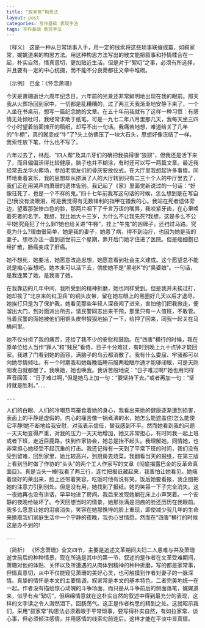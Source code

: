 ```yaml
---
title: “叙家常”构思法
layout: post
categories: 写作基础 表现手法
tags: 写作基础 表现手法
---
```


〔释义〕 这是一种从日常琐事入手，用一定的线索将这些琐事联缀成篇，如叙家常，娓娓道来的构思方法。用这种构思方法写出的散文能把叙事和抒情糅合在一起，朴实自然，情真意切，更加贴近生活。但是对于“絮叨”之事，必须有所选择，并且要有一定的中心统摄，而不能不分良莠都往文章中堆砌。

〔示例〕 巴金：《怀念萧珊》

今天是萧珊逝世六周年纪念日。六年前的光景还非常鲜明地出现在我的眼前。那天我从火葬场回到家中，一切都是乱糟糟的，过了两三天我渐渐地安静下来了，一个人坐在书桌前，想写一篇纪念她的文章。在五十年前我就有了这样一种习惯：有感情无处倾吐时，我经常求助于纸笔。可是一九七二年八月里那几天，我每天坐三四个小时望着前面摊开的稿纸，却写不出一句话。我痛苦地想，难道给关了几年的“牛棚”，真的就变成“牛”了?头上仿佛压了一块大石头，思想好像冻结了一样。我索性放下笔，什么也不写了。

六年过去了，林彪、“四人帮”及其爪牙们的确把我搞得很“狼狈”，但我还是活下来了，而且偏偏活得比较健康，脑子也并不糊涂，有时还可以写一两篇文章。最近我经常去龙华火葬场，参加老朋友们的骨灰安放仪式。在大厅里我想起许多事情。同样地奏着哀乐，我的思想却从挤满了人的大厅转到只有二三十个人的中厅里去了，我们正在用哭声向萧珊的遗体告别。我记起了《家》里面觉新说过的一句话：“好像珏死了，也是一个不祥的鬼。”四十七年前我写这句话的时候，怎么想到是在写自己!我没有流眼泪，可是我觉得有无数锋利的指甲在搔我的心。我站在死者遗体旁边，望着那张惨白色的脸，那两片咽下了千言万语的嘴唇，我咬紧牙齿，在心里唤着死者的名字。我想，我比她大十三岁，为什么不让我先死?我想，这是多么不公平!她究竟犯了什么罪?她也给关进“牛棚”，挂上“牛鬼”的凶牌子，还扫过马路。究竟为什么?理由很简单，她是我的妻子，她患了病，得不到治疗，也因为她是我的妻子。想尽办法一直到逝世前三个星期，靠开后门她才住进了医院。但是癌细胞已经扩散，肠癌变成了肝癌。

她不想死，她要活，她愿意改造思想，她愿意看到社会主义建成。这个愿望总不能说是痴心妄想吧。她本来可以活下去，倘使她不是“黑老K”的“臭婆娘”。一句话，是我连累了她，是我害了她。

在我靠边的几年中间，我所受到的精神折磨，她也同样受到。但是我并未挨过打，她却挨了“北京来的红卫兵”的铜头皮带，留在她左眼上的黑圈好几天以后才退尽。她挨打只是为了保护我，她看见那些年轻人深夜闯了进来，害怕他们把我掀走，便溜出大门，到对面派出所去，请民警同志出来干预，那里只有一人值班，不敢管。当着民警的面她被他们用铜头皮带狠狠地抽了一下，给押了回来，同我一起关在马桶间里。

她不仅分担了我的痛苦，还给了我不少的安慰和鼓励。在“四害”横行的时候，我在原单位给人当作“罪人”和“贱民”看侍，日子十分难过，有时到晚上九十点钟才能回家。我进了门看到她的面容，满脑子的乌云都消散了。我有什么委屈、牢骚都可以向她尽情倾吐。有一个时期我和她每晚临睡前服两粒眠尔通才能够闭眼，可是天刚刚发白就都醒了。我唤她，她也唤我。我诉苦般地说：“日子难过啊!”她也用同样声音回答：“日子难过啊，”但是她马上加一句：“要坚持下去。”或者再加一句：“坚持就是胜利。”……

……

人们的白眼、人们的冷嘲热骂蚕食着她的身心，我看出来她的健康逐渐遭到损害，表面上的平静是虚假的。内心的痛苦像一锅煮沸的水，她怎么能遮盖住!怎么能使它平静!她不断地给我安慰，对我表示信任，替我感到不平。然而她看到我的问题一天天地变得严重，对我的压力一天天地增加，她又非常担心，有时同我一起上班或者下班，走近巨鹿路，快到作家协会，她总是抬不起头。我理解她，同情她，也非常担心她经受不起沉重的打击。我还记得有一天到了平常下班的时间，我们没有受到留难，回到家里，她比较高兴，到厨房去烧菜。我翻看当天的报纸，在第三版上看到当时做了作协的“头头”的两个工人作家写的文章《彻底揭露巴金的反革命真面目》。真是当头一棒!我看了两三行，连忙把报纸藏起来，我害怕让她看见。她端着烧好的莱出来，脸上还带着笑容，吃饭时他有说有笑。饭后她要看报，我企图把她的注意力引到别处。但是没有用，她找到了报纸。她的笑容一下子完全消失。这一夜她再也没有讲话，早早地进了房间。我后来发现她躺在床上小声哭着。一个安静的夜晚给破坏了。今天回想当时的情景，她那张满是泪痕的脸还历历在我眼前。我多么愿意让她的泪痕消失，笑容在她那憔悴的脸上重现，即使减少我几年的生命来换取我们家庭生活中一个宁静的夜晚，我也心甘情愿。然而在“四害”横行的时候这是办不到的!

……

〔简析〕 《怀念萧珊》全文四节，主要是追述文革期间夫妇二人患难与共及萧珊逝世前后的种种情景，现在所选是其中的第一节，叙述的是作者在文革受难期间，萧珊对他的体贴、关怀以及所遭遇的从肉体到精神的种种折磨，写的都是家常事，但情真意切，从中不仅能窥见萧珊的美好心灵，也可触摸到作者对妻子的一脉深情。真挚的情怀是本文的主要情调，叙家常是本文的基本特色，二者完美地统一在一起。作者没有描绘惊心动魄的斗争场面，而只是从斗争前后的侧面落笔，娓娓道来，似乎有点“絮叨”，但绵绵情意就在这朴实自然的叙述中得到最充分的表现，这样的文字读之令人潸然泪下，回肠荡气。这正是作者构思的精到之处。这就昭示我们，采用“叙家常”构思法必须着眼于平常琐事，要写得朴实自然，有如拉家常、谈心事，但必须倾注感情，并用感情的线索勾前连后。这样才能在平淡中显真情。 